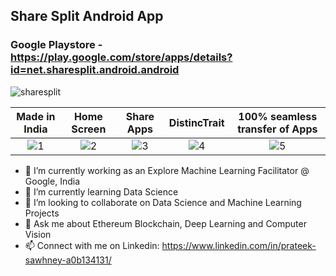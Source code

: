 <!--### Hi there 👋>>

<!--
**prateeksawhney97/prateeksawhney97** is a ✨ _special_ ✨ repository because its `README.md` (this file) appears on your GitHub profile.

Here are some ideas to get you started:
-->

## Share Split Android App

### Google Playstore - https://play.google.com/store/apps/details?id=net.sharesplit.android.android

![sharesplit](https://user-images.githubusercontent.com/34116562/89002206-22856780-d31a-11ea-8fec-e0ae058be96a.png)

Made in India          |  Home Screen        | Share Apps         | DistincTrait       | 100% seamless transfer of Apps          |
:-------------------------:|:-------------------------:|:-------------------------:|:-------------------------:|:-------------------------:
![1](https://user-images.githubusercontent.com/34116562/89002584-1d74e800-d31b-11ea-9183-875395c3e00d.jpg)  |  ![2](https://user-images.githubusercontent.com/34116562/89002592-1f3eab80-d31b-11ea-9eb4-a82b1d7cfe15.jpg) | ![3](https://user-images.githubusercontent.com/34116562/89002600-21086f00-d31b-11ea-836a-dae45d15b26e.jpg) | ![4](https://user-images.githubusercontent.com/34116562/89002608-25348c80-d31b-11ea-9dc9-ec68f5a9df48.jpg) | ![5](https://user-images.githubusercontent.com/34116562/89002611-2796e680-d31b-11ea-99b4-7e5ea953f536.jpg)


- 🔭 I’m currently working as an Explore Machine Learning Facilitator @ Google, India
- 🌱 I’m currently learning Data Science
- 👯 I’m looking to collaborate on Data Science and Machine Learning Projects
- 💬 Ask me about Ethereum Blockchain, Deep Learning and Computer Vision
- 📫 Connect with me on Linkedin: https://www.linkedin.com/in/prateek-sawhney-a0b134131/ 
